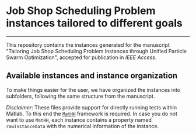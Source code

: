 # Job Shop Scheduling Problem instances tailored to different goals
---
This repository contains the instances generated for the manuscript "Tailoring Job Shop Scheduling Problem Instances through Unified Particle Swarm Optimization", accepted for publication in *IEEE Access*.

## Available instances and instance organization
To make things easier for the user, we have organized the instances into subfolders, following the same structure from the manuscript. 

*Disclaimer*: These files provide support for directly running tests within Matlab. To this end the [`MatHH`](https://github.com/iamaya2/MatHH) framework is required. In case you do not want to use `MatHH`, each instance contains a property named `rawInstanceData` with the numerical information of the instance. 

